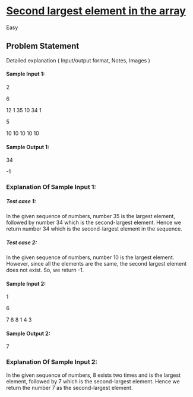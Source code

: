 # [Second largest element in the array](https://www.codingninjas.com/codestudio/problems/second-largest-element-in-the-array_873375?utm_source=youtube&utm_medium=affiliate&utm_campaign=parikh_youtube&leftPanelTab=0)

Easy

## Problem Statement
Detailed explanation ( Input/output format, Notes, Images )

#### Sample Input 1:

2

6

12 1 35 10 34 1

5

10 10 10 10 10

#### Sample Output 1:

34

-1

### Explanation Of Sample Input 1:

##### Test case 1: 
  In the given sequence of numbers, number 35 is the largest element, followed by number 34 which is the second-largest element. Hence we return number 34 which is the second-largest element in the sequence.

##### Test case 2:
  In the given sequence of numbers, number 10 is the largest element. However, since all the elements are the same, the second largest element does not exist. So, we return -1.

#### Sample Input 2:

1

6

7 8 8 1 4 3 

#### Sample Output 2:

7

### Explanation Of Sample Input 2:

In the given sequence of numbers, 8 exists two times and is the largest element, followed by 7 which is the second-largest element. Hence we return the number 7 as the second-largest element.
